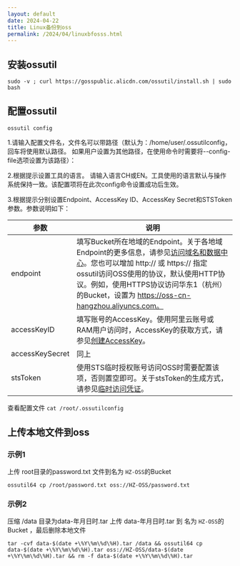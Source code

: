 ```yaml
---
layout: default
date: 2024-04-22
title: Linux备份到oss
permalink: /2024/04/linuxbfosss.html
---
```




## 安装ossutil

`sudo -v ; curl https://gosspublic.alicdn.com/ossutil/install.sh | sudo bash`

## 配置ossutil 

`ossutil config`

1.请输入配置文件名，文件名可以带路径（默认为：/home/user/.ossutilconfig，回车将使用默认路径。 如果用户设置为其他路径，在使用命令时需要将--config-file选项设置为该路径）：

2.根据提示设置工具的语言。
请输入语言CH或EN。工具使用的语言默认与操作系统保持一致。该配置项将在此次config命令设置成功后生效。

3.根据提示分别设置Endpoint、AccessKey ID、AccessKey Secret和STSToken参数。参数说明如下：

|  参数 | 说明 |
| ------------ | ------------ | 
|endpoint|填写Bucket所在地域的Endpoint。关于各地域Endpoint的更多信息，请参见[访问域名和数据中心](https://www.alibabacloud.com/help/zh/oss/user-guide/regions-and-endpoints#concept-zt4-cvy-5db)。您也可以增加 http:// 或 https:// 指定ossutil访问OSS使用的协议，默认使用HTTP协议。例如，使用HTTPS协议访问华东1（杭州）的Bucket，设置为 https://oss-cn-hangzhou.aliyuncs.com。|
|accessKeyID | 填写账号的AccessKey。使用阿里云账号或RAM用户访问时，AccessKey的获取方式，请参见[创建AccessKey](https://www.alibabacloud.com/help/zh/cloud-migration-guide-for-beginners/latest/obtain-an-accesskey-pair#task968)。|
|accessKeySecret|同上|
|stsToken|使用STS临时授权账号访问OSS时需要配置该项，否则置空即可。关于stsToken的生成方式，请参见[临时访问凭证](https://www.alibabacloud.com/help/zh/oss/user-guide/authorized-third-party-upload#section-dvv-hkb-5db)。|


查看配置文件 `cat /root/.ossutilconfig`

## 上传本地文件到oss
### 示例1
上传 root目录的password.txt 文件到名为 `HZ-OSS`的Bucket

`ossutil64 cp /root/password.txt oss://HZ-OSS/password.txt`

### 示例2
压缩 /data 目录为data-年月日时.tar  上传 data-年月日时.tar 到 名为 `HZ-OSS`的Bucket ，最后删除本地文件

`tar -cvf data-$(date +\%Y\%m\%d\%H).tar /data && ossutil64 cp data-$(date +\%Y\%m\%d\%H).tar oss://HZ-OSS/data-$(date +\%Y\%m\%d\%H).tar && rm -f data-$(date +\%Y\%m\%d\%H).tar`
